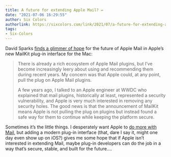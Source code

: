 ```yaml
---
title: A future for extending Apple Mail? ↦
date: "2021-07-06 16:29:55"
author: Six Colors
authorlink: https://sixcolors.com/link/2021/07/a-future-for-extending-apple-mail/
tags:
- Six-Colors
---
```

<p>David Sparks <a href="https://www.macsparky.com/blog/2021/7/will-mailkit-save-mailapp">finds a glimmer of hope</a> for the future of Apple Mail in Apple’s new MailKit plug-in interface for the Mac:</p>
<blockquote><p>
  There is already a rich ecosystem of Apple Mail plugins, but I’ve become increasingly leery about using and recommending them during recent years. My concern was that Apple could, at any point, pull the plug on Apple Mail plugins.</p>
<p>  A few years ago, I talked to an Apple engineer at WWDC who explained that mail plugins, historically at least, represented a security vulnerability, and Apple is very much interested in removing any security holes. The good news is that the announcement of MailKit means Apple is not pulling the plug on plugins but instead found a safe way for them to continue while keeping the platform secure.
</p></blockquote>
<p>Sometimes it’s the little things. I desperately want Apple to <a href="https://sixcolors.com/post/2021/07/first-look-macos-monterey-public-beta/">do more with Mail</a>, but adding a modern plug-in interface (that, dare I say it, might one day even show up on iOS?) gives me some hope that if Apple isn’t interested in extending Mail, maybe plug-in developers can do the job in a way that’s secure, stable, and built for the future.&#8230;</p>